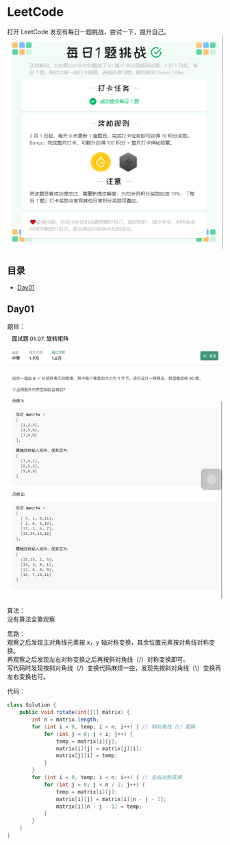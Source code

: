 # LeetCode

打开 LeetCode 发现有每日一题挑战，尝试一下，提升自己。
![活动](./img/p1.png)  

## 目录
- [Day01](#Day01)

## Day01

题目：  
![d1](./img/d1.jpg)  

算法：  
没有算法全靠观察  

思路：  
观察之后发现主对角线元素按 x，y 轴对称变换，其余位置元素按对角线对称变换。  
再观察之后发现左右对称变换之后再按斜对角线（/）对称变换即可。  
写代码时发现按斜对角线（/）变换代码麻烦一些，发现先按斜对角线（\）变换再左右变换也可。

代码：
```java
class Solution {
    public void rotate(int[][] matrix) {
        int n = matrix.length;
    	for (int i = 0, temp; i < n; i++) {	// 斜对角线（\）变换
    		for (int j = 0; j < i; j++) {
        		temp = matrix[i][j];
        		matrix[i][j] = matrix[j][i];
        		matrix[j][i] = temp;
    		}
    	}
        for (int i = 0, temp; i < n; i++) {	// 左右对称变换
        	for (int j = 0; j < n / 2; j++) {
        		temp = matrix[i][j];
        		matrix[i][j] = matrix[i][n - j - 1];
        		matrix[i][n - j - 1] = temp;
        	}
        }
    }
}
```

